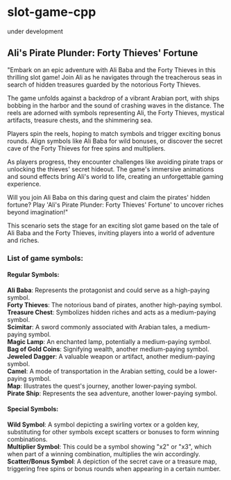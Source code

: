 # slot-game-cpp
under development

## Ali's Pirate Plunder: Forty Thieves' Fortune

"Embark on an epic adventure with Ali Baba and the Forty Thieves in this thrilling slot game! Join Ali as he navigates through the treacherous seas in search of hidden treasures guarded by the notorious Forty Thieves.

The game unfolds against a backdrop of a vibrant Arabian port, with ships bobbing in the harbor and the sound of crashing waves in the distance. The reels are adorned with symbols representing Ali, the Forty Thieves, mystical artifacts, treasure chests, and the shimmering sea.

Players spin the reels, hoping to match symbols and trigger exciting bonus rounds. Align symbols like Ali Baba for wild bonuses, or discover the secret cave of the Forty Thieves for free spins and multipliers.

As players progress, they encounter challenges like avoiding pirate traps or unlocking the thieves' secret hideout. The game's immersive animations and sound effects bring Ali's world to life, creating an unforgettable gaming experience.

Will you join Ali Baba on this daring quest and claim the pirates' hidden fortune? Play 'Ali's Pirate Plunder: Forty Thieves' Fortune' to uncover riches beyond imagination!"

This scenario sets the stage for an exciting slot game based on the tale of Ali Baba and the Forty Thieves, inviting players into a world of adventure and riches.

### List of game symbols:

#### Regular Symbols:
**Ali Baba**: Represents the protagonist and could serve as a high-paying symbol. \
**Forty Thieves**: The notorious band of pirates, another high-paying symbol. \
**Treasure Chest**: Symbolizes hidden riches and acts as a medium-paying symbol. \
**Scimitar**: A sword commonly associated with Arabian tales, a medium-paying symbol.\
**Magic Lamp**: An enchanted lamp, potentially a medium-paying symbol.\
**Bag of Gold Coins**: Signifying wealth, another medium-paying symbol.\
**Jeweled Dagger**: A valuable weapon or artifact, another medium-paying symbol. \
**Camel**: A mode of transportation in the Arabian setting, could be a lower-paying symbol. \
**Map**: Illustrates the quest's journey, another lower-paying symbol. \
**Pirate Ship**: Represents the sea adventure, another lower-paying symbol.

#### Special Symbols:
**Wild Symbol**: A symbol depicting a swirling vortex or a golden key, substituting for other symbols except scatters or bonuses to form winning combinations. \
**Multiplier Symbol**: This could be a symbol showing "x2" or "x3", which when part of a winning combination, multiplies the win accordingly. \
**Scatter/Bonus Symbol**: A depiction of the secret cave or a treasure map, triggering free spins or bonus rounds when appearing in a certain number.
